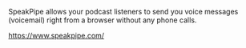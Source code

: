 SpeakPipe allows your podcast listeners to send you voice messages (voicemail) right from a browser without any phone calls.

https://www.speakpipe.com/
